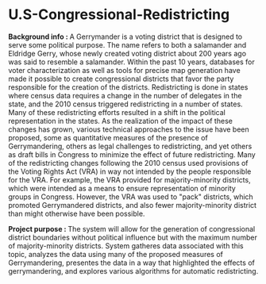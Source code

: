 # U.S-Congressional-Redistricting

<b>Background info : </b>
A Gerrymander is a voting district that is designed to serve some political purpose. The name refers to both a salamander and Eldridge Gerry, whose newly created voting district about 200 years ago was said to resemble a salamander. Within the past 10 years, databases for voter characterization as well as tools for precise map generation have made it possible to create congressional districts that favor the party responsible for the creation of the districts. Redistricting is done in states where census data requires a change in the number of delegates in the state, and the 2010 census triggered redistricting in a number of states. Many of these redistricting efforts resulted in a shift in the political representation in the states. As the realization of the impact of these changes has grown, various technical approaches to the issue have been proposed, some as quantitative measures of the presence of Gerrymandering, others as legal challenges to redistricting, and yet others as draft bills in Congress to minimize the effect of future redistricting. Many of the redistricting changes following the 2010 census used provisions of the Voting Rights Act (VRA) in way not intended by the people responsible for the VRA. For example, the VRA provided for majority-minority districts, which were intended as a means to ensure representation of minority groups in Congress. However, the VRA was used to "pack" districts, which promoted Gerrymandered districts, and also fewer majority-minority district than might otherwise have been possible.

<b>Project purpose : </b>
The system will allow for the generation of congressional district boundaries without political influence but with the maximum number of majority-minority districts. System gatheres data associated with this topic, analyzes the data using many of the proposed measures of Gerrymandering, presentes the data in a way that highlighted the effects of gerrymandering, and explores various algorithms for automatic redistricting.
